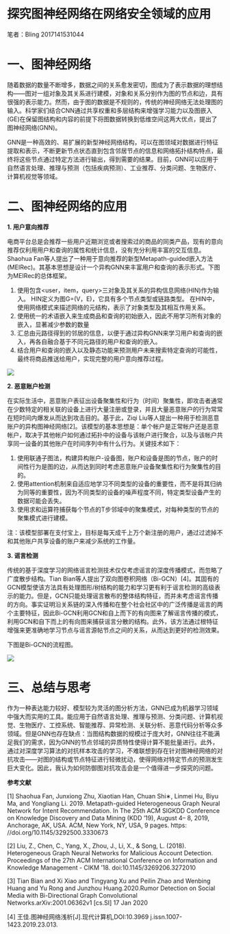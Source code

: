 # 探究图神经网络在网络安全领域的应用 #

笔者：Bling 2017141531044

# 一、图神经网络 #
随着数据的数量不断增多，数据之间的关系愈发密切，图成为了表示数据的理想结构——图对一组对象及其关系进行建模，对象和关系分别作为图的节点和边，具有很强的表示能力。然而，由于图的数据是不规则的，传统的神经网络无法处理图的输入。科学家们结合CNN通过共享权重和多层结构来增强学习能力以及图嵌入(GE)在保留图结构和内容的前提下将图数据转换到低维空间这两大优点，提出了图神经网络(GNN)。

GNN是一种高效的、易扩展的新型神经网络结构，可以在图领域对数据进行特征提取和表示，不断更新节点状态直到包含邻居节点的信息和网络拓扑结构特点，最终将这些节点通过特定方法进行输出，得到需要的结果。目前，GNN可以应用于自然语言处理、推理与预测（包括疾病预测）、工业推荐、分类问题、生物医疗、计算机视觉等领域。

# 二、图神经网络的应用 #

**1. 用户意向推荐**

电商平台总是会推荐一些用户近期浏览或者搜索过的商品的同类产品，现有的意向推荐仅利用用户和查询的属性和统计信息，没有充分利用丰富的交互信息。Shaohua Fan等人提出了一种用于意向推荐的新型Metapath-guided嵌入方法(MEIRec)。其基本思想是设计一个异构GNN来丰富用户和查询的表示形式。下图为MEIRec的总体框架。

1. 使用包含<user，item，query>三对象及其关系的异构信息网络(HIN)作为输入。 HIN定义为图G=(V，E)，它具有多个节点类型或链路类型。 在HIN中，使用网络模式来描述网络的元结构，表示了对象类型及其相互作用关系。 
2. 使用统一的术语嵌入来生成商品和查询的初始嵌入，因此不用学习所有对象的嵌入，显著减少参数的数量
3. 汇总由元路径得到的邻居的信息，以便于通过异构GNN来学习用户和查询的嵌入，再各自融合基于不同元路径的用户和查询的嵌入。
4. 结合用户和查询的嵌入以及静态功能来预测用户未来搜索特定查询的可能性，最终将商品推送给用户，实现完整的用户意向推荐过程。

<img src="https://pic.downk.cc/item/5ec5d395c2a9a83be510ae1d.jpg">


**2. 恶意账户检测**

在实际生活中，恶意账户表征出设备聚集性和行为（时间）聚集性，即攻击者通常在少数特定的相关联的设备上进行大量注册或登录，并且大量恶意账户的行为常常在短时间内爆发从而达到攻击目的。基于此，Ziqi Liu等人提出一种用于检测恶意账户的异构图神经网络[2]。该模型的基本思想是：单个帐户是正常帐户还是恶意帐户，取决于其他帐户如何通过拓扑中的设备与该帐户进行聚合，以及与该帐户共享同一设备的其他账户在时间序列中有什么行为。关键技术如下：

1. 使用联通子图法，构建异构账户-设备图，账户和设备是图的节点，账户的时间性行为是图的边，从而达到同时考虑恶意账户设备聚集性和行为聚集性的目的。
2. 使用attention机制来自适应地学习不同类型的设备的重要性，而不是将其归纳为同等的重要性，因为不同类型的设备的噪声程度不同，特定类型设备产生的数据可能会丢失。
3. 使用求和运算符捕获每个节点的T步邻域中的聚集模式，对每种类型的节点的聚集模式进行建模。

注：该模型部署在支付宝上，目标是每天成千上万个新注册的用户，通过过滤掉不和其他账户共享设备的账户来减少系统的工作量。

**3. 谣言检测**

传统的基于深度学习的网络谣言检测技术仅仅考虑谣言的深度传播模式，而忽略了广度散步结构。Tian Bian等人提出了双向图卷积网络（Bi-GCN）[4]。其固有的GCN模型使该方法具有处理图形/树结构的能力和学习更有利于谣言检测的高级表示的能力。但是，GCN只能处理谣言散布的整体结构特征，而并未考虑谣言传播的方向。事实证明沿关系链的深入传播和在整个社会社区中的广泛传播是谣言的两个主要特征，因此Bi-GCN利用GCN和自上而下的有向图来了解谣言传播的模式，利用GCN和自下而上的有向图来捕获谣言分散的结构。此外，该方法通过根特征增强来更准确地学习节点与谣言源帖节点之间的关系，从而达到更好的检测效果。

下图是Bi-GCN的流程图。

<img src="https://pic.downk.cc/item/5ec5e2aac2a9a83be52170e8.jpg">


# 三、总结与思考 #
作为一种表达能力较好、模型较为灵活的图分析方法，GNN已成为机器学习领域中强大而实用的工具。能应用于自然语言处理、推理与预测、分类问题、计算机视觉、生物医疗、工控系统、智能推荐、异常检测、关联分析、恶意代码分析等众多领域。但是GNN也存在缺点：当图结构数据的规模过于庞大时，GNN往往不能满足我们的需求，因为GNN的节点邻域的异质特性使得计算不能批量进行。此外，通过对深度学习算法的对抗样本攻击的学习，不难联想到存在针对图神经网络的对抗攻击——对图的结构或节点特征进行轻微扰动，使得网络对特定节点的预测发生巨大变化。因此，我认为如何防御图对抗攻击会是一个值得进一步探究的问题。


**参考文献**

[1] Shaohua Fan, Junxiong Zhu, Xiaotian Han, Chuan Shi∗, Linmei Hu, Biyu
Ma, and Yongliang Li. 2019. Metapath-guided Heterogeneous Graph Neural Network for Intent Recommendation. In The 25th ACM SIGKDD Conference on Knowledge Discovery and Data Mining (KDD ’19), August 4–
8, 2019, Anchorage, AK, USA. ACM, New York, NY, USA, 9 pages. https:
//doi.org/10.1145/3292500.3330673

[2] Liu, Z., Chen, C., Yang, X., Zhou, J., Li, X., & Song, L. (2018). Heterogeneous Graph Neural Networks for Malicious Account Detection. Proceedings of the 27th ACM International Conference on Information and Knowledge Management - CIKM ’18. doi:10.1145/3269206.3272010 

[3] Tian Bian and Xi Xiao and Tingyang Xu and Peilin Zhao and Wenbing Huang and Yu Rong and Junzhou Huang.2020.Rumor Detection on Social Media with Bi-Directional Graph Convolutional Networks.arXiv:2001.06362v1 [cs.SI] 17 Jan 2020

[4] 王佳.图神经网络浅析[J].现代计算机,DOI:10.3969 j.issn.1007-1423.2019.23.013.
